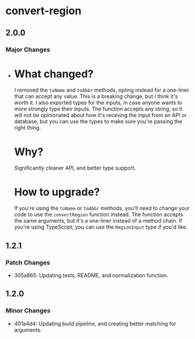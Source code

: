 # convert-region

## 2.0.0

### Major Changes

- # What changed?

  I removed the `toName` and `toAbbr` methods, opting instead for a one-liner that can accept any value. This is a breaking change, but I think it's worth it. I also exported types for the inputs, in case anyone wants to more strongly type their inputs. The function accepts any string, so it will not be opinionated about how it's receving the input from an API or database, but you can use the types to make sure you're passing the right thing.

  # Why?

  Significantly cleaner API, and better type support.

  # How to upgrade?

  If you're using the `toName` or `toAbbr` methods, you'll need to change your code to use the `convertRegion` function instead. The function accepts the same arguments, but it's a one-liner instead of a method chain. If you're using TypeScript, you can use the `RegionInput` type if you'd like.

## 1.2.1

### Patch Changes

- 305a865: Updating tests, README, and normalization function.

## 1.2.0

### Minor Changes

- 401a4d4: Updating build pipeline, and creating better matching for arguments.
